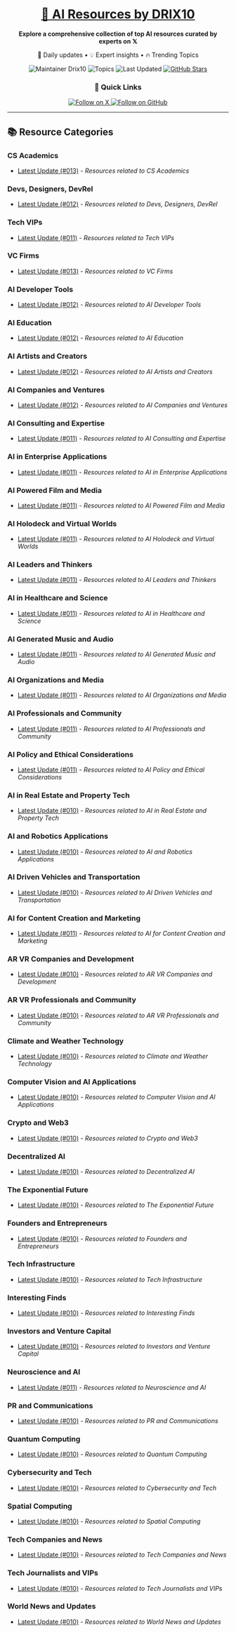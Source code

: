 
<div align="center">
  <h1><a href="https://x.com/DRIX_10_" target="_blank">🚀 AI Resources by DRIX10</a></h1>
  <p><strong>Explore a comprehensive collection of top AI resources curated by experts on 𝕏</strong></p>
  <p>🌟 Daily updates • 💡 Expert insights • 🔥 Trending Topics</p>

  <img src="https://img.shields.io/badge/Maintainer-Drix10-blue?style=for-the-badge" alt="Maintainer Drix10" />
  <img src="https://img.shields.io/badge/Topics-Everything%2C%20AI-red?style=for-the-badge" alt="Topics" />
  <img src="https://img.shields.io/github/last-commit/Drix10/ai-resources?style=for-the-badge&color=5D6D7E" alt="Last Updated" />
  <a href="https://github.com/Drix10/ai-resources"><img src="https://img.shields.io/github/stars/Drix10/ai-resources?style=for-the-badge&color=yellow" alt="GitHub Stars" /></a>

  <br>

  <h3>🌟 Quick Links</h3>
    <a href="https://x.com/DRIX_10_">
      <img src="https://img.shields.io/badge/Follow_on_𝕏-black?style=for-the-badge&logo=x&logoColor=white" alt="Follow on X" />
    </a>
    <a href="https://github.com/Drix10">
      <img src="https://img.shields.io/badge/Follow_on_GitHub-black?style=for-the-badge&logo=github&logoColor=white" alt="Follow on GitHub" />
    </a>
</div>

---

## 📚 Resource Categories

### CS Academics

*   [Latest Update (#013)](https://github.com/Drix10/ai-resources/blob/main/CS%20Academics/resources-013.md) - *Resources related to CS Academics*

### Devs, Designers, DevRel

*   [Latest Update (#012)](https://github.com/Drix10/ai-resources/blob/main/Devs%2C%20Designers%2C%20DevRel/resources-012.md) - *Resources related to Devs, Designers, DevRel*

### Tech VIPs

*   [Latest Update (#011)](https://github.com/Drix10/ai-resources/blob/main/Tech%20VIPs/resources-011.md) - *Resources related to Tech VIPs*

### VC Firms

*   [Latest Update (#013)](https://github.com/Drix10/ai-resources/blob/main/VC%20Firms/resources-013.md) - *Resources related to VC Firms*

### AI Developer Tools

*   [Latest Update (#012)](https://github.com/Drix10/ai-resources/blob/main/AI%20Developer%20Tools/resources-012.md) - *Resources related to AI Developer Tools*

### AI Education

*   [Latest Update (#012)](https://github.com/Drix10/ai-resources/blob/main/AI%20Education/resources-012.md) - *Resources related to AI Education*

### AI Artists and Creators

*   [Latest Update (#012)](https://github.com/Drix10/ai-resources/blob/main/AI%20Artists%20and%20Creators/resources-012.md) - *Resources related to AI Artists and Creators*

### AI Companies and Ventures

*   [Latest Update (#012)](https://github.com/Drix10/ai-resources/blob/main/AI%20Companies%20and%20Ventures/resources-012.md) - *Resources related to AI Companies and Ventures*

### AI Consulting and Expertise

*   [Latest Update (#011)](https://github.com/Drix10/ai-resources/blob/main/AI%20Consulting%20and%20Expertise/resources-011.md) - *Resources related to AI Consulting and Expertise*

### AI in Enterprise Applications

*   [Latest Update (#011)](https://github.com/Drix10/ai-resources/blob/main/AI%20in%20Enterprise%20Applications/resources-011.md) - *Resources related to AI in Enterprise Applications*

### AI Powered Film and Media

*   [Latest Update (#011)](https://github.com/Drix10/ai-resources/blob/main/AI%20Powered%20Film%20and%20Media/resources-011.md) - *Resources related to AI Powered Film and Media*

### AI Holodeck and Virtual Worlds

*   [Latest Update (#011)](https://github.com/Drix10/ai-resources/blob/main/AI%20Holodeck%20and%20Virtual%20Worlds/resources-011.md) - *Resources related to AI Holodeck and Virtual Worlds*

### AI Leaders and Thinkers

*   [Latest Update (#011)](https://github.com/Drix10/ai-resources/blob/main/AI%20Leaders%20and%20Thinkers/resources-011.md) - *Resources related to AI Leaders and Thinkers*

### AI in Healthcare and Science

*   [Latest Update (#011)](https://github.com/Drix10/ai-resources/blob/main/AI%20in%20Healthcare%20and%20Science/resources-011.md) - *Resources related to AI in Healthcare and Science*

### AI Generated Music and Audio

*   [Latest Update (#011)](https://github.com/Drix10/ai-resources/blob/main/AI%20Generated%20Music%20and%20Audio/resources-011.md) - *Resources related to AI Generated Music and Audio*

### AI Organizations and Media

*   [Latest Update (#011)](https://github.com/Drix10/ai-resources/blob/main/AI%20Organizations%20and%20Media/resources-011.md) - *Resources related to AI Organizations and Media*

### AI Professionals and Community

*   [Latest Update (#011)](https://github.com/Drix10/ai-resources/blob/main/AI%20Professionals%20and%20Community/resources-011.md) - *Resources related to AI Professionals and Community*

### AI Policy and Ethical Considerations

*   [Latest Update (#011)](https://github.com/Drix10/ai-resources/blob/main/AI%20Policy%20and%20Ethical%20Considerations/resources-011.md) - *Resources related to AI Policy and Ethical Considerations*

### AI in Real Estate and Property Tech

*   [Latest Update (#010)](https://github.com/Drix10/ai-resources/blob/main/AI%20in%20Real%20Estate%20and%20Property%20Tech/resources-010.md) - *Resources related to AI in Real Estate and Property Tech*

### AI and Robotics Applications

*   [Latest Update (#010)](https://github.com/Drix10/ai-resources/blob/main/AI%20and%20Robotics%20Applications/resources-010.md) - *Resources related to AI and Robotics Applications*

### AI Driven Vehicles and Transportation

*   [Latest Update (#010)](https://github.com/Drix10/ai-resources/blob/main/AI%20Driven%20Vehicles%20and%20Transportation/resources-010.md) - *Resources related to AI Driven Vehicles and Transportation*

### AI for Content Creation and Marketing

*   [Latest Update (#011)](https://github.com/Drix10/ai-resources/blob/main/AI%20for%20Content%20Creation%20and%20Marketing/resources-011.md) - *Resources related to AI for Content Creation and Marketing*

### AR VR Companies and Development

*   [Latest Update (#010)](https://github.com/Drix10/ai-resources/blob/main/AR%20VR%20Companies%20and%20Development/resources-010.md) - *Resources related to AR VR Companies and Development*

### AR VR Professionals and Community

*   [Latest Update (#010)](https://github.com/Drix10/ai-resources/blob/main/AR%20VR%20Professionals%20and%20Community/resources-010.md) - *Resources related to AR VR Professionals and Community*

### Climate and Weather Technology

*   [Latest Update (#010)](https://github.com/Drix10/ai-resources/blob/main/Climate%20and%20Weather%20Technology/resources-010.md) - *Resources related to Climate and Weather Technology*

### Computer Vision and AI Applications

*   [Latest Update (#010)](https://github.com/Drix10/ai-resources/blob/main/Computer%20Vision%20and%20AI%20Applications/resources-010.md) - *Resources related to Computer Vision and AI Applications*

### Crypto and Web3

*   [Latest Update (#010)](https://github.com/Drix10/ai-resources/blob/main/Crypto%20and%20Web3/resources-010.md) - *Resources related to Crypto and Web3*

### Decentralized AI

*   [Latest Update (#010)](https://github.com/Drix10/ai-resources/blob/main/Decentralized%20AI/resources-010.md) - *Resources related to Decentralized AI*

### The Exponential Future

*   [Latest Update (#010)](https://github.com/Drix10/ai-resources/blob/main/The%20Exponential%20Future/resources-010.md) - *Resources related to The Exponential Future*

### Founders and Entrepreneurs

*   [Latest Update (#010)](https://github.com/Drix10/ai-resources/blob/main/Founders%20and%20Entrepreneurs/resources-010.md) - *Resources related to Founders and Entrepreneurs*

### Tech Infrastructure

*   [Latest Update (#010)](https://github.com/Drix10/ai-resources/blob/main/Tech%20Infrastructure/resources-010.md) - *Resources related to Tech Infrastructure*

### Interesting Finds

*   [Latest Update (#010)](https://github.com/Drix10/ai-resources/blob/main/Interesting%20Finds/resources-010.md) - *Resources related to Interesting Finds*

### Investors and Venture Capital

*   [Latest Update (#010)](https://github.com/Drix10/ai-resources/blob/main/Investors%20and%20Venture%20Capital/resources-010.md) - *Resources related to Investors and Venture Capital*

### Neuroscience and AI

*   [Latest Update (#011)](https://github.com/Drix10/ai-resources/blob/main/Neuroscience%20and%20AI/resources-011.md) - *Resources related to Neuroscience and AI*

### PR and Communications

*   [Latest Update (#010)](https://github.com/Drix10/ai-resources/blob/main/PR%20and%20Communications/resources-010.md) - *Resources related to PR and Communications*

### Quantum Computing

*   [Latest Update (#010)](https://github.com/Drix10/ai-resources/blob/main/Quantum%20Computing/resources-010.md) - *Resources related to Quantum Computing*

### Cybersecurity and Tech

*   [Latest Update (#010)](https://github.com/Drix10/ai-resources/blob/main/Cybersecurity%20and%20Tech/resources-010.md) - *Resources related to Cybersecurity and Tech*

### Spatial Computing

*   [Latest Update (#010)](https://github.com/Drix10/ai-resources/blob/main/Spatial%20Computing/resources-010.md) - *Resources related to Spatial Computing*

### Tech Companies and News

*   [Latest Update (#010)](https://github.com/Drix10/ai-resources/blob/main/Tech%20Companies%20and%20News/resources-010.md) - *Resources related to Tech Companies and News*

### Tech Journalists and VIPs

*   [Latest Update (#010)](https://github.com/Drix10/ai-resources/blob/main/Tech%20Journalists%20and%20VIPs/resources-010.md) - *Resources related to Tech Journalists and VIPs*

### World News and Updates

*   [Latest Update (#010)](https://github.com/Drix10/ai-resources/blob/main/World%20News%20and%20Updates/resources-010.md) - *Resources related to World News and Updates*

